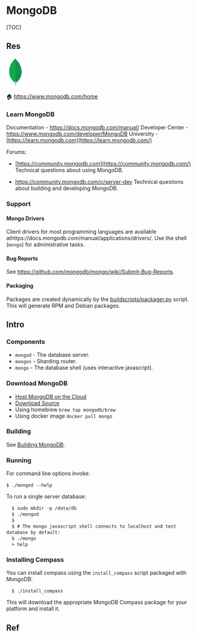 # MongoDB

[TOC]



## Res
![Logo](../../../../../../Assets/Pics/leaf.svg)

🏠 https://www.mongodb.com/home


### Learn MongoDB
Documentation - https://docs.mongodb.com/manual/ Developer Center - https://www.mongodb.com/developer/MongoDB University - [https://learn.mongodb.com](https://learn.mongodb.com/)


Forums:
- [https://community.mongodb.com](https://community.mongodb.com/)
  Technical questions about using MongoDB.

- https://community.mongodb.com/c/server-dev
  Technical questions about building and developing MongoDB.


### Support
#### Mongo Drivers
Client drivers for most programming languages are available athttps://docs.mongodb.com/manual/applications/drivers/. Use the shell (`mongo`) for administrative tasks.

#### Bug Reports
See https://github.com/mongodb/mongo/wiki/Submit-Bug-Reports.

#### Packaging
Packages are created dynamically by the [buildscripts/packager.py](https://github.com/mongodb/mongo/blob/master/buildscripts/packager.py) script. This will generate RPM and Debian packages.



## Intro
### Components
- `mongod` - The database server.
- `mongos` - Sharding router.
- `mongo` - The database shell (uses interactive javascript).

### Download MongoDB
- [Host MongoDB on the Cloud](https://www.mongodb.com/cloud/atlas)
- [Download Source](https://www.mongodb.com/try/download/community)
- Using homebrew `brew tap mongodb/brew`
- Using docker image `docker pull mongo`


### Building
See [Building MongoDB](https://github.com/mongodb/mongo/blob/master/docs/building.md).


### Running
For command line options invoke:
```
$ ./mongod --help
```

To run a single server database:
```
  $ sudo mkdir -p /data/db
  $ ./mongod
  $
  $ # The mongo javascript shell connects to localhost and test database by default:
  $ ./mongo
  > help
```

### Installing Compass
You can install compass using the `install_compass` script packaged with MongoDB:

```
  $ ./install_compass
```

This will download the appropriate MongoDB Compass package for your platform and install it.



## Ref
